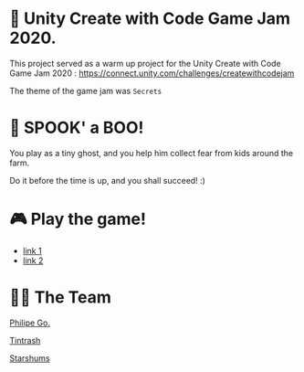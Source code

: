 # :art: Unity Create with Code Game Jam 2020.

This project served as a warm up project for the Unity Create with Code Game Jam 2020 :
https://connect.unity.com/challenges/createwithcodejam

The theme of the game jam was ``` Secrets ```

# :game_die: SPOOK' a BOO!

You play as a tiny ghost, and you help him collect fear from kids around the farm.

Do it before the time is up, and you shall succeed! :)

# :video_game: Play the game! 
- [link 1](https://philipego.itch.io/spookaboo)
- [link 2](https://starshums.itch.io/spook-a-boo)

# :man_technologist: The Team
[Philipe Go.](https://github.com/philipe-go)

[Tintrash](https://github.com/tintrash08)

[Starshums](https://github.com/starshums)
